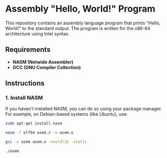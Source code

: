 # Assembly "Hello, World!" Program

This repository contains an assembly language program that prints "Hello, World!" to the standard output. The program is written for the x86-64 architecture using Intel syntax.

## Requirements

- **NASM (Netwide Assembler)**
- **GCC (GNU Compiler Collection)**

## Instructions

### 1. Install NASM

If you haven't installed NASM, you can do so using your package manager. For example, on Debian-based systems (like Ubuntu), use:

```sh
sudo apt-get install nasm

nasm -f elf64 asem.s -o asem.o

gcc -o asem asem.o -nostdlib -static

./asem
